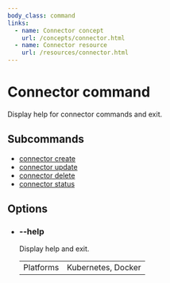 ```yaml
---
body_class: command
links:
  - name: Connector concept
    url: /concepts/connector.html
  - name: Connector resource
    url: /resources/connector.html
---
```


# Connector command

<section>

Display help for connector commands and exit.

</section>

<section>

## Subcommands

- [connector create]({{site_prefix}}/commands/connector-create.html)
- [connector update]({{site_prefix}}/commands/connector-update.html)
- [connector delete]({{site_prefix}}/commands/connector-delete.html)
- [connector status]({{site_prefix}}/commands/connector-status.html)
</section>

<section>

## Options

- <h3 id="help">--help <span class="option-info"></span></h3>

  Display help and exit.

  | | |
  |-|-|
  | Platforms | Kubernetes, Docker |
  
</section>

